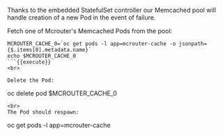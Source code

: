 Thanks to the embedded StatefulSet controller our Memcached pool will handle creation of a new Pod in the event of failure.

Fetch one of Mcrouter's Memcached Pods from the pool:

```
MCROUTER_CACHE_0=`oc get pods -l app=mcrouter-cache -o jsonpath={$.items[0].metadata.name}`
echo $MCROUTER_CACHE_0
```{{execute}}
<br>

Delete the Pod:

```
oc delete pod $MCROUTER_CACHE_0
```{{execute}}
<br>
The Pod should respawn:

```
oc get pods -l app=mcrouter-cache
```{{execute}}
